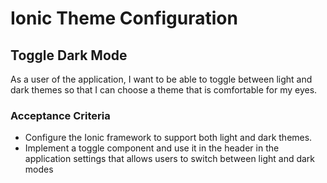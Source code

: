 # Ionic Theme Configuration

## Toggle Dark Mode

As a user of the application, I want to be able to toggle between light and dark themes so that I can choose a theme that is comfortable for my eyes.

### Acceptance Criteria
- Configure the Ionic framework to support both light and dark themes.
- Implement a toggle component and use it in the header in the application settings that allows users to switch between light and dark modes